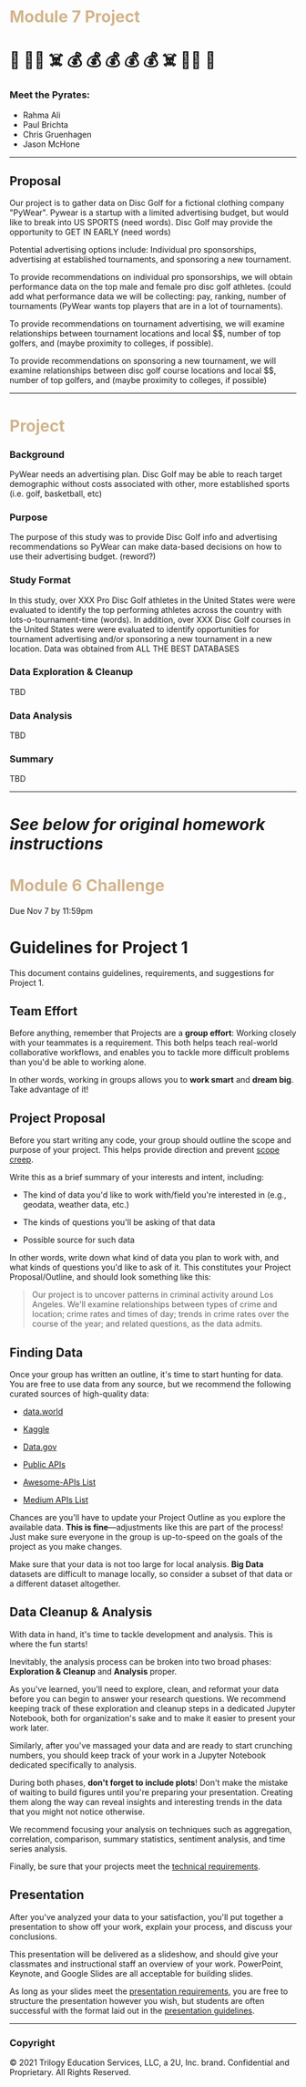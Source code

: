 #  <span style="color:tan"> **Module 7 Project**  </span>

# &#x1F99C; &#x1F3F4;&#x200D;&#x2620;&#xFE0F; &#x2620;&#xFE0F; &#x1F4B0; &#x1F4B0; &#x1F4B0; &#x1F4B0; &#x1F4B0;  &#x2620;&#xFE0F; &#x1F3F4;&#x200D;&#x2620;&#xFE0F; &#x1F99C;
### Meet the Pyrates:
* Rahma Ali
* Paul Brichta
* Chris Gruenhagen
* Jason McHone

---

## Proposal
Our project is to gather data on Disc Golf for a fictional clothing company "PyWear".  Pywear is a startup with a limited advertising budget, but would like to break into US SPORTS (need words).  Disc Golf may provide the opportunity to GET IN EARLY (need words) 

Potential advertising options include:  Individual pro sponsorships, advertising at established tournaments, and sponsoring a new tournament.  

To provide recommendations on individual pro sponsorships, we will obtain performance data on the top male and female pro disc golf athletes. (could add what performance data we will be collecting: pay, ranking, number of tournaments (PyWear wants top players that are in a lot of tournaments).

To provide recommendations on tournament advertising, we will examine relationships between tournament locations and local $$, number of top golfers, and (maybe proximity to colleges, if possible). 

To provide recommendations on sponsoring a new tournament, we will examine relationships between disc golf course locations and local $$, number of top golfers, and (maybe proximity to colleges, if possible)

 
---
#  <span style="color:tan"> **Project**  </span>

### Background
PyWear needs an advertising plan. Disc Golf may be able to reach target demographic without costs associated with other, more established sports (i.e. golf, basketball, etc)

### Purpose
The purpose of this study was to provide Disc Golf info and advertising recommendations so PyWear can make data-based decisions on how to use their advertising budget. (reword?)

### Study Format

In this study, over XXX Pro Disc Golf athletes in the United States were were evaluated to identify the top performing athletes across the country with lots-o-tournament-time (words).
In addition, over XXX Disc Golf courses in the United States were were evaluated to identify opportunities for tournament advertising and/or sponsoring a new tournament in a new location. 
Data was obtained from ALL THE BEST DATABASES

### Data Exploration & Cleanup
TBD


### Data Analysis

TBD

### Summary
TBD
 
---



# ***See below for original homework instructions***

# <span style="color:tan"> Module 6 Challenge </span>
Due Nov 7 by 11:59pm 
# Guidelines for Project 1

This document contains guidelines, requirements, and suggestions for Project 1.

## Team Effort

Before anything, remember that Projects are a **group effort**: Working closely with your teammates is a requirement. This both helps teach real-world collaborative workflows, and enables you to tackle more difficult problems than you'd be able to working alone.

In other words, working in groups allows you to **work smart** and **dream big**. Take advantage of it!

## Project Proposal

Before you start writing any code, your group should outline the scope and purpose of your project. This helps provide direction and prevent [scope creep](https://en.wikipedia.org/wiki/Scope_creep).

Write this as a brief summary of your interests and intent, including:

* The kind of data you'd like to work with/field you're interested in (e.g., geodata, weather data, etc.)

* The kinds of questions you'll be asking of that data

* Possible source for such data

In other words, write down what kind of data you plan to work with, and what kinds of questions you'd like to ask of it. This constitutes your Project Proposal/Outline, and should look something like this:

> Our project is to uncover patterns in criminal activity around Los Angeles. We'll examine relationships between types of crime and location; crime rates and times of day; trends in crime rates over the course of the year; and related questions, as the data admits.

## Finding Data

Once your group has written an outline, it's time to start hunting for data. You are free to use data from any source, but we recommend the following curated sources of high-quality data:

* [data.world](https://data.world/)

* [Kaggle](https://www.kaggle.com/)

* [Data.gov](https://www.data.gov)

* [Public APIs](https://github.com/abhishekbanthia/Public-APIs)

* [Awesome-APIs List](https://github.com/Kikobeats/awesome-api)

* [Medium APIs List](https://medium.com/@benjamin_libor/a-curated-collection-of-over-150-apis-to-build-great-products-fdcfa0f361bc)

Chances are you'll have to update your Project Outline as you explore the available data. **This is fine**—adjustments like this are part of the process! Just make sure everyone in the group is up-to-speed on the goals of the project as you make changes.

Make sure that your data is not too large for local analysis. **Big Data** datasets are difficult to manage locally, so consider a subset of that data or a different dataset altogether.

## Data Cleanup & Analysis

With data in hand, it's time to tackle development and analysis. This is where the fun starts!

Inevitably, the analysis process can be broken into two broad phases: **Exploration & Cleanup** and **Analysis** proper.

As you've learned, you'll need to explore, clean, and reformat your data before you can begin to answer your research questions. We recommend keeping track of these exploration and cleanup steps in a dedicated Jupyter Notebook, both for organization's sake and to make it easier to  present your work later.

Similarly, after you've massaged your data and are ready to start crunching numbers, you should keep track of your work in a Jupyter Notebook dedicated specifically to analysis.

During both phases, **don't forget to include plots**! Don't make the mistake of waiting to build figures until you're preparing your presentation. Creating them along the way can reveal insights and interesting trends in the data that you might not notice otherwise.

We recommend focusing your analysis on techniques such as aggregation, correlation, comparison, summary statistics, sentiment analysis, and time series analysis.

Finally, be sure that your projects meet the [technical requirements](TechnicalRequirements.md).

## Presentation

After you've analyzed your data to your satisfaction, you'll put together a presentation to show off your work, explain your process, and discuss your conclusions.

This presentation will be delivered as a slideshow, and should give your classmates and instructional staff an overview of your work. PowerPoint, Keynote, and Google Slides are all acceptable for building slides.

As long as your slides meet the [presentation requirements](PresentationRequirements.md), you are free to structure the presentation however you wish, but students are often successful with the format laid out in the [presentation guidelines](PresentationGuidelines.md).

- - -

### Copyright

© 2021 Trilogy Education Services, LLC, a 2U, Inc. brand. Confidential and Proprietary. All Rights Reserved.
